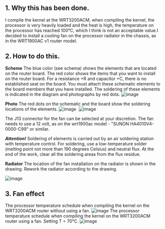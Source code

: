 ## 1. Why this has been done.
I compile the kernel at the WRT3200ACM, when compiling the kernel, the processor is very heavily loaded and the heat is high, the temperature on the processor has reached 100°C, which I think is not an acceptable value.I decided to install a cooling fan on the processor radiator in the chassis, as in the WRT1900AC v1 router model.
## 2. How to do this.
**Scheme**
The blue color (see schema) shows the elements that are located on the router board. The red color shows the items that you want to install on the router board. For a resistance +R and capacitor +C, there is no established seat on the board. You must attach these schematic elements to the board members that you have installed. The soldering of these elements is indicated in the diagram and photographs by red dots.
![image](https://github.com/ValCher1961/McDebian_WRT3200ACM/blob/master/hardware-mods/scheme.png)

**Photo**
The red dots on the schematic and the board show the soldering locations of the elements.
![image](https://github.com/ValCher1961/McDebian_WRT3200ACM/blob/master/hardware-mods/photo1.png)  
![image](https://github.com/ValCher1961/McDebian_WRT3200ACM/blob/master/hardware-mods/photo2.png)

The J13 connector for the fan can be selected at your discretion. The fan needs to use a 12 volt, as on the wrt1900ac model - "SUNON HA4010V4-0000-C99" or similar.

_**Attention!**_ Soldering of elements is carried out by an air soldering station with temperature control. For soldering, use a low-temperature solder (melting point not more than 190 degrees Celsius) and neutral flux. At the end of the work, clear all the soldering areas from the flux residue.

**Radiator**
The location of the fan installation on the radiator is shown in the drawing. Rework the radiator according to the drawing.

![image](https://github.com/ValCher1961/McDebian_WRT3200ACM/blob/master/hardware-mods/Radiator.png)

## 3. Fan effect
The processor temperature schedule when compiling the kernel on the WRT3200ACM router without using a fan.
![image](https://github.com/ValCher1961/McDebian_WRT3200ACM/blob/master/hardware-mods/fan_off.PNG)
The processor temperature schedule when compiling the kernel on the WRT3200ACM router using a fan. Setting T = 70°C.
![image](https://github.com/ValCher1961/McDebian_WRT3200ACM/blob/master/hardware-mods/fan_on.PNG)
